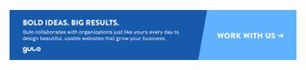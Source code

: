 ![alt text](https://github.com/GuloSolutions/wp-content-likes/blob/master/public/images/gulo-github-banner.png)
